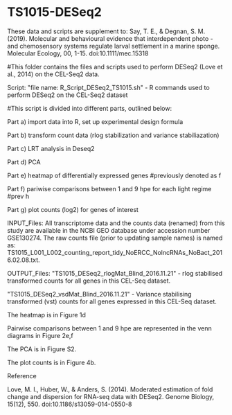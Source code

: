 # TS1015-DESeq2

These data and scripts are supplement to:
Say, T. E., & Degnan, S. M. (2019). Molecular and behavioural evidence that interdependent photo - and chemosensory systems regulate larval settlement in a marine sponge. Molecular Ecology, 00, 1-15. doi:10.1111/mec.15318


#This folder contains the files and scripts used to perform DESeq2 (Love et al., 2014) on the CEL-Seq2 data. 


Script:
"file name: R_Script_DESeq2_TS1015.sh" - R commands used to perform DESeq2 on the CEL-Seq2 dataset




#This script is divided into different parts, outlined below:

Part a) 	import data into R, set up experimental design formula 

Part b)	transform count data (rlog stabilization and variance stabiliazation)

Part c) 	LRT analysis in Deseq2

Part d)	  PCA

Part e) 	heatmap of differentially expressed genes #previously denoted as f

Part f) 	pariwise comparisons between 1 and 9 hpe for each light regime #prev h

Part g) 	plot counts (log2) for genes of interest


INPUT_Files:
All transcriptome data and the counts data (renamed) from this study are available in the NCBI GEO database under accession number GSE130274. The raw counts file (prior to updating sample names) is named as: TS1015_L001_L002_counting_report_tidy_NoERCC_NolncRNAs_NoBact_2016.02.08.txt. 


OUTPUT_Files:
"TS1015_DESeq2_rlogMat_Blind_2016.11.21" - rlog stabilised transformed counts for all genes in this CEL-Seq dataset.

"TS1015_DESeq2_vsdMat_Blind_2016.11.21" - Variance stabilising transformed (vst) counts for all genes expressed in this CEL-Seq dataset.  

The heatmap is in Figure 1d

Pairwise comparisons between 1 and 9 hpe are represented in the venn diagrams in Figure 2e,f

The PCA is in Figure S2.

The plot counts is in Figure 4b.

Reference

Love, M. I., Huber, W., & Anders, S. (2014). Moderated estimation of fold change and dispersion for RNA-seq data with DESeq2. Genome Biology, 15(12), 550. doi:10.1186/s13059-014-0550-8
